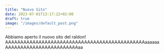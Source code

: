 ```yaml
---
title: "Nuovo Sito"
date: 2023-07-01T13:17:22+02:00
draft: true
image: "/images/default_post.png"
---
```


Abbiamo aperto il nuovo sito del raldon! AAAAAAAAAAAAAAAAAAAAAAAAAAAAAAAAAAAAAAAAAAAAAAaaaaaaAAAAAAAAAAAAAAAAAAAAAAAAaa

